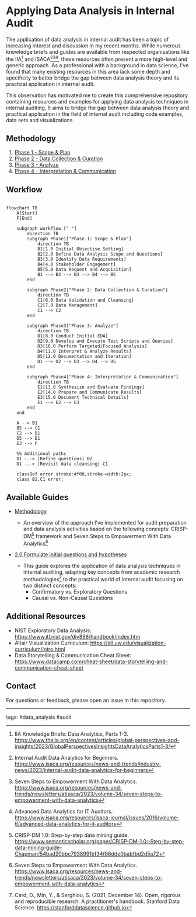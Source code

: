 # Applying Data Analysis in Internal Audit

The application of data analysis in internal audit has been a topic of increasing interest and discussion in my recent months. While numerous knowledge briefs and guides are available from respected organizations like the IIA[^1] and ISACA[^2][^3][^4], these resources often present a more high-level and generic approach. As a professional with a background in data science, I've found that many existing resources in this area lack some depth and specificity to better bridge the gap between data analysis theory and its practical application in internal audit.

This observation has motivated me to create this comprehensive repository containing resources and examples for applying data analysis techniques in internal auditing. It aims to bridge the gap between data analysis theory and practical application in the field of internal audit including code examples, data sets and visualizations.

## Methodology
1. [Phase 1 - Scope & Plan](./methodology/phase1.md)
2. [Phase 2 - Data Collection & Curation](./methodology/phase2.md)
3. [Phase 3 - Analyze](./methodology/phase3.md)
4. [Phase 4 - Interpretation & Communication](./methodology/phase4.md)

## Workflow

```mermaid

flowchart TB
    A[Start]
    F[End]

    subgraph workflow [" "]
        direction TB
        subgraph Phase1["Phase 1: Scope & Plan"]
            direction TB
            B1[1.0 Initial Objective Setting]
            B2[2.0 Define Data Analysis Scope and Questions]
            B3[3.0 Identify Data Requirements]
            B4[4.0 Stakeholder Engagement]
            B5[5.0 Data Request and Acquisition]
            B1 --> B2 --> B3 --> B4 --> B5
        end

        subgraph Phase2["Phase 2: Data Collection & Curation"]
            direction TB
            C1[6.0 Data Validation and Cleansing]
            C2[7.0 Data Management]
            C1 --> C2
        end

        subgraph Phase3["Phase 3: Analyze"]
            direction TB
            D1[8.0 Conduct Initial EDA]
            D2[9.0 Develop and Execute Test Scripts and Queries]
            D3[10.0 Perform Targeted/Focused Analysis]
            D4[11.0 Interpret & Analyze Results]
            D5[12.0 Documentation and Iteration]
            D1 --> D2 --> D3 --> D4 --> D5
        end

        subgraph Phase4["Phase 4: Interpretation & Communication"]
            direction TB
            E1[13.0 Synthesize and Evaluate Findings]
            E2[14.0 Prepare and Communicate Results]
            E3[15.0 Document Technical Details]
            E1 --> E2 --> E3
        end
    end

    A --> B1
    B5 --> C1
    C2 --> D1
    D5 --> E1
    E3 --> F

    %% Additional paths
    D1 -.-> |Refine questions| B2
    D1 -.-> |Revisit data cleansing| C1

    classDef error stroke:#f00,stroke-width:2px;
    class B2,C1 error;
```

## Available Guides
- [Methodology](./methodology/00_methodology.md)
	- An overview of the approach I've implemented for audit preparation and data analysis activities based on the following concepts: CRISP-DM[^5] framework and Seven Steps to Empowerment With Data Analytics[^3]

- [2.0 Formulate initial questions and hypotheses](./methodology/2.0_define_da_questions/00_define_da_questions.md)
	- This guide explores the application of data analysis techniques in internal auditing, adapting key concepts from academic research methodologies[^6] to the practical world of internal audit focusing on two distinct concepts:
		- Confirmatory vs. Exploratory Questions
		- Causal vs. Non-Causal Questions


## Additional Resources
- NIST Exploratory Data Analysis: https://www.itl.nist.gov/div898/handbook/index.htm
- Altair Visualization Curriculum: https://idl.uw.edu/visualization-curriculum/intro.html
- Data Storytelling & Communication Cheat Sheet: https://www.datacamp.com/cheat-sheet/data-storytelling-and-communication-cheat-sheet

## Contact

For questions or feedback, please open an issue in this repository.

---

tags: #data_analysis #audit


[^1]: IIA Knowledge Briefs: Data Analytics, Parts 1-3. https://www.theiia.org/en/content/articles/global-perspectives-and-insights/2023/GlobalPerspectivesInsightsDataAnalyticsParts1-3/

[^2]: Internal Audit Data Analytics for Beginners. https://www.isaca.org/resources/news-and-trends/industry-news/2023/internal-audit-data-analytics-for-beginners

[^3]: Seven Steps to Empowerment With Data Analytics. https://www.isaca.org/resources/news-and-trends/newsletters/atisaca/2023/volume-34/seven-steps-to-empowerment-with-data-analytics


[^5]: CRISP-DM 1.0: Step-by-step data mining guide.
https://www.semanticscholar.org/paper/CRISP-DM-1.0:-Step-by-step-data-mining-guide-Chapman/54bad20bbc7938991bf34f86dde0babfbd2d5a72


[^4]: Advanced Data Analytics for IT Auditors. https://www.isaca.org/resources/isaca-journal/issues/2016/volume-6/advanced-data-analytics-for-it-auditors

[^6]: Card, D., Min, Y., & Serghiou, S. (2021, December 14). Open, rigorous and reproducible research: A practitioner's handbook. Stanford Data Science. https://stanforddatascience.github.io

